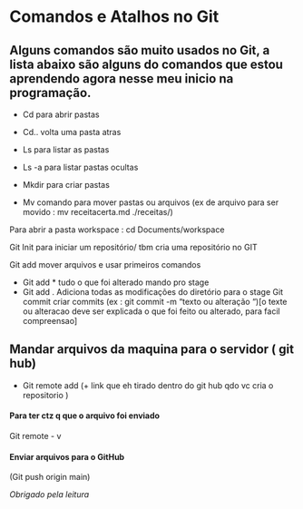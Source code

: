 # Comandos e Atalhos no Git

## Alguns comandos são muito usados no Git, a  lista abaixo são alguns do comandos que estou aprendendo agora nesse meu inicio na programação.


* Cd para abrir pastas

* Cd.. volta uma pasta atras

* Ls para listar as pastas

* Ls  -a para listar pastas ocultas
* Mkdir para criar pastas
* Mv comando para mover pastas ou arquivos (ex de arquivo para ser movido : mv receitacerta.md ./receitas/)



Para abrir a pasta workspace : cd Documents/workspace

Git Init para iniciar um repositório/ tbm cria uma repositório no GIT

Git add  mover arquivos e usar primeiros comandos
 - Git add * tudo o que foi alterado mando pro stage
 - Git add .  Adiciona todas as modificações do diretório para o stage
Git commit criar commits (ex : git commit -m “texto ou alteração “)[o texte ou alteracao deve ser explicada o que foi feito ou alterado, para facil compreensao]

## Mandar arquivos da maquina para o servidor ( git hub)

* Git remote add (+ link que eh tirado dentro do git hub qdo vc cria o repositorio )

#### Para ter ctz q que o arquivo foi enviado 

Git remote - v

#### Enviar arquivos para o GitHub 

(Git push origin main) 

_Obrigado pela leitura_
